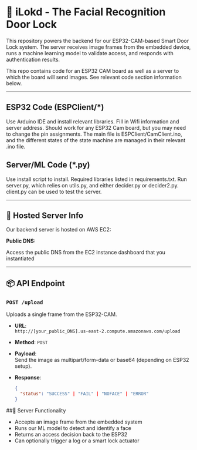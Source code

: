 # 🔐 iLokd - The Facial Recognition Door Lock

This repository powers the backend for our ESP32-CAM-based Smart Door Lock system. The server receives image frames from the embedded device, runs a machine learning model to validate access, and responds with authentication results.

This repo contains code for an ESP32 CAM board as well as a server to which the board will send images. See relevant code section information below.

---

## ESP32 Code (ESPClient/*)

Use Arduino IDE and install relevant libraries. Fill in Wifi information and server address. Should work for any ESP32 Cam board, but you may need to change the pin assignments. The main file is ESPClient/CamClient.ino, and the different states of the state machine are managed in their relevant .ino file.

## Server/ML Code (*.py)

Use install script to install. Required libraries listed in requirements.txt. Run server.py, which relies on utils.py, and either decider.py or decider2.py. client.py can be used to test the server.


---

## 📍 Hosted Server Info

Our backend server is hosted on AWS EC2:

**Public DNS:**

Access the public DNS from the EC2 instance dashboard that you instantiated 

---

## 📦 API Endpoint

### `POST /upload`

Uploads a single frame from the ESP32-CAM.

- **URL**:  
  `http://[your_public_DNS].us-east-2.compute.amazonaws.com/upload`

- **Method**: `POST`

- **Payload**:  
  Send the image as multipart/form-data or base64 (depending on ESP32 setup).

- **Response**:
  ```json
  {
    "status": "SUCCESS" | "FAIL" | "NOFACE" | "ERROR"
  }

##🧠 Server Functionality
- Accepts an image frame from the embedded system
- Runs our ML model to detect and identify a face
- Returns an access decision back to the ESP32
- Can optionally trigger a log or a smart lock actuator